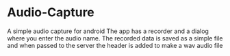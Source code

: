 # Audio-Capture
A simple audio capture for android
The app has a recorder and a dialog where you enter the audio name. The recorded data is saved as a simple file and when passed to the server the header is added to make a wav audio file

